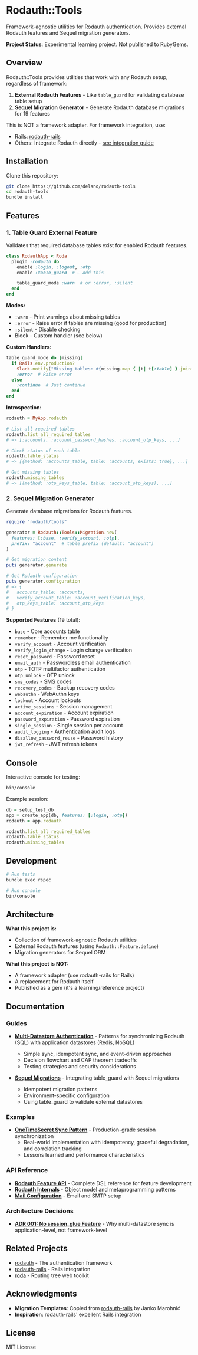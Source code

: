 # Rodauth::Tools

Framework-agnostic utilities for [Rodauth](http://rodauth.jeremyevans.net) authentication. Provides external Rodauth features and Sequel migration generators.

**Project Status**: Experimental learning project. Not published to RubyGems.

## Overview

Rodauth::Tools provides utilities that work with any Rodauth setup, regardless of framework:

1. **External Rodauth Features** - Like `table_guard` for validating database table setup
2. **Sequel Migration Generator** - Generate Rodauth database migrations for 19 features

This is NOT a framework adapter. For framework integration, use:

- Rails: [rodauth-rails](https://github.com/janko/rodauth-rails)
- Others: Integrate Rodauth directly - [see integration guide](docs/integration.md)

## Installation

Clone this repository:

```bash
git clone https://github.com/delano/rodauth-tools
cd rodauth-tools
bundle install
```

## Features

### 1. Table Guard External Feature

Validates that required database tables exist for enabled Rodauth features.

```ruby
class RodauthApp < Roda
  plugin :rodauth do
    enable :login, :logout, :otp
    enable :table_guard  # ← Add this

    table_guard_mode :warn  # or :error, :silent
  end
end
```

**Modes:**

- `:warn` - Print warnings about missing tables
- `:error` - Raise error if tables are missing (good for production)
- `:silent` - Disable checking
- Block - Custom handler (see below)

**Custom Handlers:**

```ruby
table_guard_mode do |missing|
  if Rails.env.production?
    Slack.notify("Missing tables: #{missing.map { |t| t[:table] }.join(', ')}")
    :error  # Raise error
  else
    :continue  # Just continue
  end
end
```

**Introspection:**

```ruby
rodauth = MyApp.rodauth

# List all required tables
rodauth.list_all_required_tables
# => [:accounts, :account_password_hashes, :account_otp_keys, ...]

# Check status of each table
rodauth.table_status
# => [{method: :accounts_table, table: :accounts, exists: true}, ...]

# Get missing tables
rodauth.missing_tables
# => [{method: :otp_keys_table, table: :account_otp_keys}, ...]
```

### 2. Sequel Migration Generator

Generate database migrations for Rodauth features.

```ruby
require "rodauth/tools"

generator = Rodauth::Tools::Migration.new(
  features: [:base, :verify_account, :otp],
  prefix: "account"  # table prefix (default: "account")
)

# Get migration content
puts generator.generate

# Get Rodauth configuration
puts generator.configuration
# => {
#   accounts_table: :accounts,
#   verify_account_table: :account_verification_keys,
#   otp_keys_table: :account_otp_keys
# }
```

**Supported Features** (19 total):

- `base` - Core accounts table
- `remember` - Remember me functionality
- `verify_account` - Account verification
- `verify_login_change` - Login change verification
- `reset_password` - Password reset
- `email_auth` - Passwordless email authentication
- `otp` - TOTP multifactor authentication
- `otp_unlock` - OTP unlock
- `sms_codes` - SMS codes
- `recovery_codes` - Backup recovery codes
- `webauthn` - WebAuthn keys
- `lockout` - Account lockouts
- `active_sessions` - Session management
- `account_expiration` - Account expiration
- `password_expiration` - Password expiration
- `single_session` - Single session per account
- `audit_logging` - Authentication audit logs
- `disallow_password_reuse` - Password history
- `jwt_refresh` - JWT refresh tokens

## Console

Interactive console for testing:

```bash
bin/console
```

Example session:

```ruby
db = setup_test_db
app = create_app(db, features: [:login, :otp])
rodauth = app.rodauth

rodauth.list_all_required_tables
rodauth.table_status
rodauth.missing_tables
```

## Development

```bash
# Run tests
bundle exec rspec

# Run console
bin/console
```

## Architecture

**What this project is:**

- Collection of framework-agnostic Rodauth utilities
- External Rodauth features (using `Rodauth::Feature.define`)
- Migration generators for Sequel ORM

**What this project is NOT:**

- A framework adapter (use rodauth-rails for Rails)
- A replacement for Rodauth itself
- Published as a gem (it's a learning/reference project)

## Documentation

### Guides

- **[Multi-Datastore Authentication](docs/guides/multi-datastore-auth.md)** - Patterns for synchronizing Rodauth (SQL) with application datastores (Redis, NoSQL)
  - Simple sync, idempotent sync, and event-driven approaches
  - Decision flowchart and CAP theorem tradeoffs
  - Testing strategies and security considerations

- **[Sequel Migrations](docs/sequel-migrations.md)** - Integrating table_guard with Sequel migrations
  - Idempotent migration patterns
  - Environment-specific configuration
  - Using table_guard to validate external datastores

### Examples

- **[OneTimeSecret Sync Pattern](docs/examples/onetimesecret-sync-pattern.md)** - Production-grade session synchronization
  - Real-world implementation with idempotency, graceful degradation, and correlation tracking
  - Lessons learned and performance characteristics

### API Reference

- **[Rodauth Feature API](docs/rodauth-features-api.md)** - Complete DSL reference for feature development
- **[Rodauth Internals](docs/rodauth-internals.rdoc)** - Object model and metaprogramming patterns
- **[Mail Configuration](docs/rodauth-mail.md)** - Email and SMTP setup

### Architecture Decisions

- **[ADR 001: No session_glue Feature](docs/adr/001-no-session-glue-feature.md)** - Why multi-datastore sync is application-level, not framework-level

## Related Projects

- [rodauth](https://github.com/jeremyevans/rodauth) - The authentication framework
- [rodauth-rails](https://github.com/janko/rodauth-rails) - Rails integration
- [roda](https://github.com/jeremyevans/roda) - Routing tree web toolkit

## Acknowledgments

- **Migration Templates**: Copied from [rodauth-rails](https://github.com/janko/rodauth-rails) by Janko Marohnić
- **Inspiration**: rodauth-rails' excellent Rails integration

## License

MIT License
